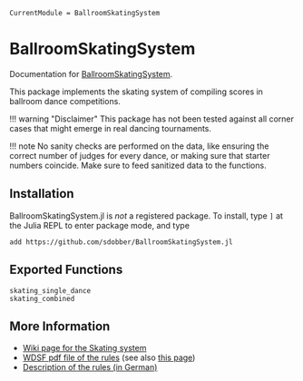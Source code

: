 ```@meta
CurrentModule = BallroomSkatingSystem
```

# BallroomSkatingSystem

Documentation for [BallroomSkatingSystem](https://github.com/sdobber/BallroomSkatingSystem.jl).

This package implements the skating system of compiling scores in ballroom dance competitions. 


!!! warning "Disclaimer"
    This package has not been tested against all corner cases that might emerge in real dancing tournaments. 

!!! note
    No sanity checks are performed on the data, like ensuring the correct number of judges for every dance, or making sure that starter numbers coincide. Make sure to feed sanitized data to the functions.


## Installation

BallroomSkatingSystem.jl is *not* a registered package. To install, type `]` at the Julia REPL to enter package mode, and type
```
add https://github.com/sdobber/BallroomSkatingSystem.jl
```


## Exported Functions

```@docs
skating_single_dance
skating_combined 
```


## More Information

* [Wiki page for the Skating system](https://en.wikipedia.org/wiki/Skating_system)
* [WDSF pdf file of the rules](https://www.worlddancesport.org/Document/99473179446/The_Skating_System.pdf) (see also [this page](https://www.worlddancesport.org/Rule/Competition/General/Judging_Systems))
* [Description of the rules (in German)](https://tso.turnierprotokoll.de/tso_anh2.htm)
